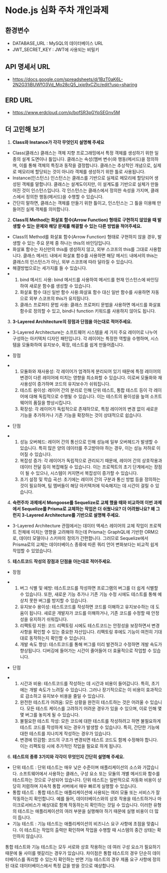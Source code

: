 # Node.js 심화 주차 개인과제  

## 환경변수
- DATABASE_URL : MySQL의 데이터베이스 URL
- JWT_SECRET_KEY : JWT에 사용되는 비밀키  

## API 명세서 URL  

- https://docs.google.com/spreadsheets/d/1BzT0aK6L-2N2G31iBUWfO3Vd_Mo28cQ5_ixjp9xCZlc/edit?usp=sharing  

## ERD URL  

- https://www.erdcloud.com/p/bofSR3pGYpSEGnv5M  

## 더 고민해 보기  

1. **Class와 Instance가 각각 무엇인지 설명해 주세요**
- Class(클래스)
클래스는 객체 지향 프로그래밍에서 특정 객체를 생성하기 위한 일종의 설계 도면이나 틀입니다. 클래스는 속성(멤버 변수)와 행동(메서드)을 정의하며, 이를 통해 객체의 특징과 동작을 결정합니다. 클래스는 추상적인 개념으로, 실제로 메모리에 할당되는 것이 아니라 객체를 생성하기 위한 틀로 사용됩니다.
- Instance(인스턴스)
인스턴스는 클래스를 기반으로 실제로 메모리에 할당되어 생성된 객체를 말합니다. 클래스는 설계도이지만, 이 설계도를 기반으로 실체가 만들어진 것이 인스턴스입니다. 각 인스턴스는 클래스에서 정의한 속성을 가지며, 클래스에서 정의한 행동(메서드)을 수행할 수 있습니다.
- 간단히 말하면, 클래스는 객체를 만들기 위한 틀이고, 인스턴스는 그 틀을 이용해 만들어진 실제 객체를 의미합니다.  

2. **Class의 Method는 화살표 함수(Arrow Function) 형태로 구현하지 않았을 때 발생할 수 있는 문제와 해당 문제를 해결할 수 있는 다른 방법을 적어주세요.**
- Class의 Method를 화살표 함수(Arrow Function) 형태로 구현하지 않을 경우, 발생할 수 있는 주요 문제 중 하나는 this의 바인딩입니다.
- 화살표 함수는 자신만의 this를 생성하지 않고, 외부 스코프의 this를 그대로 사용합니다. 클래스 메서드 내에서 화살표 함수를 사용하면 해당 메서드 내에서의 this는 클래스의 인스턴스가 아닌, 외부 스코프에 따라 달라질 수 있습니다.
- 해결방법으로는 세가지를 들 수 있습니다.
- 1) bind 메서드 사용: bind 메서드를 사용하여 메서드를 현재 인스턴스에 바인딩하여 새로운 함수를 생성할 수 있습니다.
  2) 화살표 함수 대신 일반 함수 사용:화살표 함수 대신 일반 함수를 사용하면 자동으로 외부 스코프의 this가 유지됩니다.
  3) 클래스 프로퍼티 문법 사용: 클래스 프로퍼티 문법을 사용하면 메서드를 화살표 함수로 정의할 수 있고, bind나 function 키워드를 사용하지 않아도 됩니다.  

3. **3-Layered Architecture의 장점과 단점을 아는대로 적어주세요.**
- 3-Layered Architecture는 소프트웨어 시스템을 세 가지 주요 레이어로 나누어 구성하는 아키텍처 디자인 패턴입니다. 각 레이어는 특정한 역할을 수행하며, 시스템을 모듈화하여 유지보수, 확장, 테스트를 쉽게 만들어줍니다.
- 장점
- 1) 모듈화와 재사용성: 각 레이어가 엄격하게 분리되어 있기 때문에 특정 레이어의 변경이 다른 레이어에 미치는 영향을 최소화할 수 있습니다. 이로써 모듈화와 재사용성이 증가하며 코드의 유지보수가 쉬워집니다.
  2) 테스트 용이성: 레이어 간의 분리로 인해 단위 테스트, 통합 테스트 등이 각 레이어에 대해 독립적으로 수행될 수 있습니다. 이는 테스트의 용이성을 높여 소프트웨어의 품질을 향상시킵니다.
  3) 확장성: 각 레이어가 독립적으로 존재하므로, 특정 레이어의 변경 없이 새로운 기능을 추가하거나 기존 기능을 확장하는 것이 상대적으로 쉽습니다.  
 
- 단점
- 1) 성능 오버헤드: 레이어 간의 통신으로 인해 성능에 일부 오버헤드가 발생할 수 있습니다. 특히 많은 양의 데이터를 주고받아야 하는 경우, 이는 성능 저하로 이어질 수 있습니다.
  2) 복잡성 증가: 각 레이어가 독립적으로 관리되기 때문에, 레이어 간의 상호작용과 데이터 전달 등이 복잡해질 수 있습니다. 이는 프로젝트의 초기 단계에서는 장점이 될 수 있으나, 시스템이 커지면서 복잡성이 증가할 수 있습니다.
  3) 초기 설정 및 학습 곡선: 초기에는 레이어 간의 구분과 통신 방법 등을 정의하는 것이 필요하며, 팀 멤버들이 해당 아키텍처에 익숙해지는 데 시간이 걸릴 수 있습니다.  

4. **숙련주차 과제에서 Mongoose를 Sequelize로 교체 했을 때와 비교하여 이번 과제에서 Sequelize를 Prisma로 교체하는 작업은 더 쉬웠나요? 더 어려웠나요? 왜 그런지 3-Layered Architecture를 기반으로 설명해 주세요.**
- 3-Layered Architecture 관점에서는 데이터 액세스 레이어의 교체 작업이 프로젝트 전체에 미치는 영향을 고려해야 하는데 Prisma는 GraphQL에 기반한 ORM으로, 데이터 모델이나 스키마의 정의가 간편합니다. 그러므로 Sequelize에서 Prisma로의 교체는 데이터베이스 종류에 따른 쿼리 언어 변화보다는 비교적 쉽게 작업할 수 있었습니다.  

5. **테스트코드 작성의 장점과 단점을 아는대로 적어주세요.**
- 장점
- 1) 버그 식별 및 예방: 테스트코드를 작성하면 프로그램의 버그를 더 쉽게 식별할 수 있습니다. 또한, 새로운 기능 추가나 기존 기능 수정 시에도 테스트를 통해 예상치 못한 버그를 방지할 수 있습니다.
  2) 유지보수 용이성: 테스트코드를 작성하면 코드를 이해하고 유지보수하는 데 도움이 됩니다. 새로운 개발자가 코드를 이해하거나, 기존 코드를 수정할 때 안정성을 유지하기 쉬워집니다.
  3) 리팩토링 지원: 코드 리팩토링 시에도 테스트코드는 안정성을 보장하면서 변경 사항을 확인할 수 있는 중요한 자산입니다. 리팩토링 후에도 기능이 여전히 기대대로 동작하는지 확인할 수 있습니다.
  4) 개발 속도 향상: 테스트코드를 통해 버그를 미리 발견하고 수정하면 개발 속도가 향상됩니다. 디버깅에 들어가는 시간이 줄어들어 더 효율적으로 작업할 수 있습니다.  

- 단점
- 1) 시간과 비용: 테스트코드를 작성하는 데 시간과 비용이 들어갑니다. 특히, 초기에는 개발 속도가 느려질 수 있습니다. 그러나 장기적으로는 이 비용이 효과적으로 감소하고 유지보수 비용을 줄일 수 있습니다.
  2) 완전한 테스트가 어려움: 모든 상황을 완전히 테스트하는 것은 어려울 수 있습니다. 모든 테스트 케이스를 고려하기 어려운 경우가 있을 수 있으며, 이로 인해 몇몇 버그를 놓치게 될 수 있습니다.
  3) 불필요한 테스트 작성: 모든 코드에 대한 테스트를 작성하려고 하면 불필요하게 테스트 코드를 작성하게 되는 경우가 발생할 수 있습니다. 특히, 간단한 기능에 대한 테스트를 지나치게 작성하는 경우가 있습니다.
  4) 변경에 민감함: 코드의 구조가 변경되면 테스트 코드도 함께 수정해야 합니다. 이는 리팩토링 시에 추가적인 작업을 필요로 하게 됩니다.  
 
6. **테스트의 종류 3가지와 각각이 무엇인지 간단히 설명해 주세요.**
- 단위 테스트 : 단위 테스트는 매우 낮은 수준이며 애플리케이션의 소스와 가깝습니다. 소프트웨어에서 사용하는 클래스, 구성 요소 또는 모듈의 개별 메서드와 함수를 테스트하는 것으로 구성되어 있습니다. 단위 테스트는 일반적으로 자동화 비용이 상당히 저렴하며 지속적 통합 서버에서 매우 빠르게 실행할 수 있습니다.
- 통합 테스트 : 통합 테스트는 애플리케이션에 사용되는 여러 모듈 또는 서비스가 잘 작동하는지 확인합니다. 예를 들어, 데이터베이스와의 상호 작용을 테스트하거나 마이크로서비스가 예상대로 함께 작동하는지 확인하는 것일 수 있습니다. 이러한 유형의 테스트는 애플리케이션의 여러 부분을 실행해야 하기 때문에 실행 비용이 더 많이 듭니다.
- 기능 테스트 : 기능 테스트는 애플리케이션의 비즈니스 요구 사항에 초점을 맞춥니다. 이 테스트는 작업의 출력만 확인하며 작업을 수행할 때 시스템의 중간 상태는 확인하지 않습니다.  

통합 테스트와 기능 테스트는 모두 서로와 상호 작용하는 데 여러 구성 요소가 필요하기 때문에 둘 사이를 헷갈리는 경우가 있습니다. 차이점은 통합 테스트의 경우 단순히 데이터베이스를 쿼리할 수 있는지 확인하는 반면 기능 테스트의 경우 제품 요구 사항에 정의된 대로 데이터베이스에서 특정 값을 받을 것으로 예상합니다.
